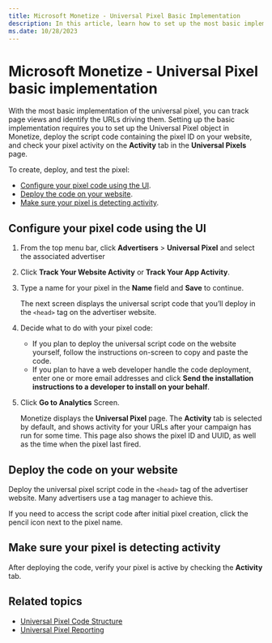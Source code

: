 ```yaml
---
title: Microsoft Monetize - Universal Pixel Basic Implementation
description: In this article, learn how to set up the most basic implementation of the universal pixel to track page views and identify the URLs driving them.
ms.date: 10/28/2023
---
```


# Microsoft Monetize - Universal Pixel basic implementation

With the most basic implementation of the universal pixel, you can track page views and identify the URLs driving them. Setting up the basic implementation requires you to set up the Universal Pixel object in Monetize, deploy the script code containing the pixel ID on your website, and check your pixel activity on the **Activity** tab in the **Universal Pixels** page.

To create, deploy, and test the pixel:

- [Configure your pixel code using the UI](#configure-your-pixel-code-using-the-ui).
- [Deploy the code on your website](#deploy-the-code-on-your-website).
- [Make sure your pixel is detecting activity](#make-sure-your-pixel-is-detecting-activity).

## Configure your pixel code using the UI

1. From the top menu bar, click **Advertisers** > **Universal Pixel** and select the associated advertiser
1. Click **Track Your Website Activity** or **Track Your App Activity**.
1. Type a name for your pixel in the **Name** field and **Save** to continue.

    The next screen displays the universal script code that you’ll deploy in the `<head>` tag on the advertiser website.

1. Decide what to do with your pixel code:
    - If you plan to deploy the universal script code on the website yourself, follow the instructions on-screen to copy and paste the code.
    - If you plan to have a web developer handle the code deployment, enter one or more email addresses and click **Send the installation instructions to a developer to install on your behalf**.
1. Click **Go to Analytics** Screen.

    Monetize displays the **Universal Pixel** page. The **Activity** tab is selected by default, and shows activity for your URLs after your campaign has run for some time. This page also shows the pixel ID and UUID, as well as the time when the pixel last fired.

## Deploy the code on your website

Deploy the universal pixel script code in the `<head>` tag of the advertiser website. Many advertisers use a tag manager to achieve this.

If you need to access the script code after initial pixel creation, click the pencil icon next to the pixel name.

## Make sure your pixel is detecting activity

After deploying the code, verify your pixel is active by checking the **Activity** tab.

## Related topics

- [Universal Pixel Code Structure](universal-pixel-code-structure.md)
- [Universal Pixel Reporting](universal-pixel-reporting.md)
